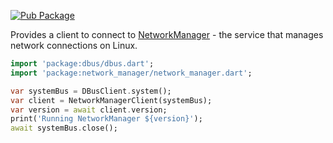 [![Pub Package](https://img.shields.io/pub/v/network_manager.svg)](https://pub.dev/packages/network_manager)

Provides a client to connect to [NetworkManager](https://gitlab.freedesktop.org/NetworkManager/NetworkManager) - the service that manages network connections on Linux.

```dart
import 'package:dbus/dbus.dart';
import 'package:network_manager/network_manager.dart';

var systemBus = DBusClient.system();
var client = NetworkManagerClient(systemBus);
var version = await client.version;
print('Running NetworkManager ${version}');
await systemBus.close();
```
